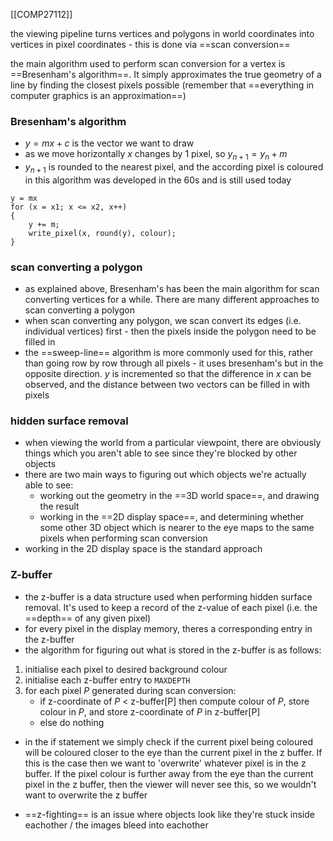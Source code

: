 [[COMP27112]]

the viewing pipeline turns vertices and polygons in world coordinates into vertices in pixel coordinates - this is done via ==scan conversion==

the main algorithm used to perform scan conversion for a vertex is ==Bresenham's algorithm==. It simply approximates the true geometry of a line by finding the closest pixels possible (remember that ==everything in computer graphics is an approximation==)

### Bresenham's algorithm
- $y = mx + c$ is the vector we want to draw
- as we move horizontally $x$ changes by 1 pixel, so $y_{n+1} = y_n + m$
- $y_{n+1}$ is rounded to the nearest pixel, and the according pixel is coloured in
this algorithm was developed in the 60s and is still used today

```
y = mx
for (x = x1; x <= x2, x++)
{
	y += m;
	write_pixel(x, round(y), colour);
}
```

### scan converting a polygon
- as explained above, Bresenham's has been the main algorithm for scan converting vertices for a while. There are many different approaches to scan converting a polygon
- when scan converting any polygon, we scan convert its edges (i.e. individual vertices) first - then the pixels inside the polygon need to be filled in
- the ==sweep-line== algorithm is more commonly used for this, rather than going row by row through all pixels - it uses bresenham's but in the opposite direction. $y$ is incremented so that the difference in $x$ can be observed, and the distance between two vectors can be filled in with pixels

### hidden surface removal
- when viewing the world from a particular viewpoint, there are obviously things which you aren't able to see since they're blocked by other objects
- there are two main ways to figuring out which objects we're actually able to see:
	- working out the geometry in the ==3D world space==, and drawing the result
	- working in the ==2D display space==, and determining whether some other 3D object which is nearer to the eye maps to the same pixels when performing scan conversion
- working in the 2D display space is the standard approach

### Z-buffer
- the z-buffer is a data structure used when performing hidden surface removal. It's used to keep a record of the z-value of each pixel (i.e. the ==depth== of any given pixel)
- for every pixel in the display memory, theres a corresponding entry in the z-buffer
- the algorithm for figuring out what is stored in the z-buffer is as follows:

1. initialise each pixel to desired background colour
2. initialise each z-buffer entry to `MAXDEPTH`
3. for each pixel $P$ generated during scan conversion:
   - if z-coordinate of $P$ < z-buffer[P] then compute colour of $P$, store colour in $P$, and store z-coordinate of $P$ in z-buffer[P]
   - else do nothing

- in the if statement we simply check if the current pixel being coloured will be coloured closer to the eye than the current pixel in the z buffer. If this is the case then we want to 'overwrite' whatever pixel is in the z buffer. If the pixel colour is further away from the eye than the current pixel in the z buffer, then the viewer will never see this, so we wouldn't want to overwrite the z buffer

- ==z-fighting== is an issue where objects look like they're stuck inside eachother / the images bleed into eachother